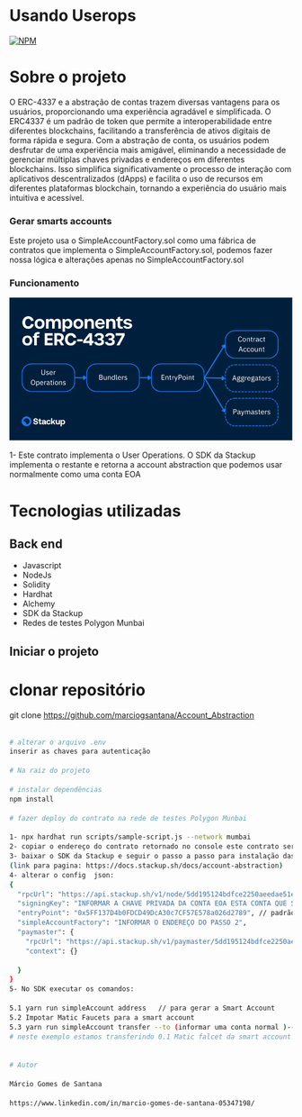 # Usando Userops
[![NPM](https://img.shields.io/npm/l/react)](https://github.com/marciogsantana/Account_Abstraction/blob/master/LICENSE) 

# Sobre o projeto
O ERC-4337 e a abstração de contas trazem diversas vantagens para os usuários, proporcionando uma experiência agradável e simplificada. O ERC4337 é um padrão de token que permite a interoperabilidade entre diferentes blockchains, facilitando a transferência de ativos digitais de forma rápida e segura. Com a abstração de conta, os usuários podem desfrutar de uma experiência mais amigável, eliminando a necessidade de gerenciar múltiplas chaves privadas e endereços em diferentes blockchains. Isso simplifica significativamente o processo de interação com aplicativos descentralizados (dApps) e facilita o uso de recursos em diferentes plataformas blockchain, tornando a experiência do usuário mais intuitiva e acessível.
### Gerar smarts accounts

Este projeto usa o SimpleAccountFactory.sol como uma fábrica de contratos que implementa o SimpleAccountFactory.sol, podemos fazer nossa lógica e alterações apenas no SimpleAccountFactory.sol


### Funcionamento
![Esquema](https://github.com/marciogsantana/imagens/blob/main/esquema_funcionamento.png) 

1- Este contrato implementa o User Operations. O SDK da Stackup implementa o restante e retorna a account abstraction que podemos usar normalmente como uma conta EOA


# Tecnologias utilizadas
## Back end
- Javascript
- NodeJs
- Solidity
- Hardhat
- Alchemy
- SDK da Stackup
- Redes de testes Polygon Munbai

## Iniciar o projeto

# clonar repositório
git clone https://github.com/marciogsantana/Account_Abstraction

```bash

# alterar o arquivo .env
inserir as chaves para autenticação

# Na raiz do projeto

# instalar dependências
npm install

# fazer deploy do contrato na rede de testes Polygon Munbai

1- npx hardhat run scripts/sample-script.js --network mumbai
2- copiar o endereço do contrato retornado no console este contrato sera usado como referencia para este SDK
3- baixar o SDK da Stackup e seguir o passo a passo para instalação das dependencias 
(link para pagina: https://docs.stackup.sh/docs/account-abstraction)
4- alterar o config  json:
{
  "rpcUrl": "https://api.stackup.sh/v1/node/5dd195124bdfce2250aeedae51ed5c20baddef73cf9b2ff663051cc0f65d7f2b", // padrão SDK
  "signingKey": "INFORMAR A CHAVE PRIVADA DA CONTA EOA ESTA CONTA QUE SERÁ USADA PARA ASSINAR PELAS SMARTS ACCOUNTS",
  "entryPoint": "0x5FF137D4b0FDCD49DcA30c7CF57E578a026d2789", // padrão SDK
  "simpleAccountFactory": "INFORMAR O ENDEREÇO DO PASSO 2", 
  "paymaster": {
    "rpcUrl": "https://api.stackup.sh/v1/paymaster/5dd195124bdfce2250aeedae51ed5c20baddef73cf9b2ff663051cc0f65d7f2b", // padrão SDK
    "context": {}
    
  }
}
5- No SDK executar os comandos:

5.1 yarn run simpleAccount address   // para gerar a Smart Account
5.2 Impotar Matic Faucets para a smart account  
5.3 yarn run simpleAccount transfer --to (informar uma conta normal )--amount 0.1  
# neste exemplo estamos transferindo 0.1 Matic falcet da smart account para uma conta normal EOA


# Autor

Márcio Gomes de Santana

https://www.linkedin.com/in/marcio-gomes-de-santana-05347198/
